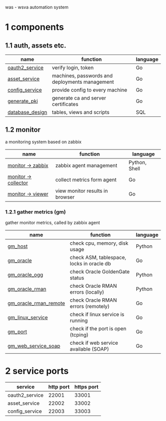 was - wsva automation system

# 1 components

## 1.1 auth, assets etc.
| name                                                       | function                                       | language |
|------------------------------------------------------------|------------------------------------------------|----------|
| [oauth2_service](https://github.com/wsva/oauth2_service)   | verify login, token                            | Go       |
| [asset_service](https://github.com/wsva/asset_service)     | machines, passwords and deployments management | Go       |
| [config_service](https://github.com/wsva/config_service)   | provide config to every machine                | Go       |
| [generate_pki](https://github.com/wsva/generate_pki)       | generate ca and server certificates            | Go       |
| [database_design](https://github.com/wsva/database_design) | tables, views and scripts                      | SQL      |

## 1.2 monitor
a monitoring system based on zabbix

| name                                                              | function                        | language      |
|-------------------------------------------------------------------|---------------------------------|---------------|
| [monitor -> zabbix](https://github.com/wsva/monitor_zabbix)       | zabbix agent management         | Python, Shell |
| [monitor -> collector](https://github.com/wsva/monitor_collector) | collect metrics form agent      | Go            |
| [monitor -> viewer](https://github.com/wsva/monitor_viewer)       | view monitor results in browser | Go            |

### 1.2.1 gather metrics (gm)
gather monitor metrics, called by zabbix agent

| name                                                                   | function                                  | language |
|------------------------------------------------------------------------|-------------------------------------------|----------|
| [gm_host](https://github.com/wsva/gm_host)                             | check cpu, memory, disk usage             | Python   |
| [gm_oracle](https://github.com/wsva/gm_oracle)                         | check ASM, tablespace, locks in oracle db | Go       |
| [gm_oracle_ogg](https://github.com/wsva/gm_oracle_ogg)                 | check Oracle GoldenGate status            | Python   |
| [gm_oracle_rman](https://github.com/wsva/gm_oracle_rman)               | check Oracle RMAN errors (locally)        | Python   |
| [gm_oracle_rman_remote](https://github.com/wsva/gm_oracle_rman_remote) | check Oracle RMAN errors (remotely)       | Go       |
| [gm_linux_service](https://github.com/wsva/gm_linux_service)           | check if linux service is running         | Go       |
| [gm_port](https://github.com/wsva/gm_port)                             | check if the port is open (tcping)        | Go       |
| [gm_web_service_soap](https://github.com/wsva/gm_web_service_soap)     | check if web service available (SOAP)     | Go       |

# 2 service ports
| service        | http port | https port |
|----------------|-----------|------------|
| oauth2_service | 22001     | 33001      |
| asset_service  | 22002     | 33002      |
| config_service | 22003     | 33003      |